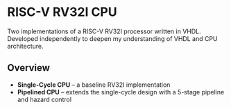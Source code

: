 # RISC-V RV32I CPU

Two implementations of a RISC-V RV32I processor written in VHDL.  
Developed independently to deepen my understanding of VHDL and CPU architecture.  

## Overview 
- **Single-Cycle CPU** – a baseline RV32I implementation
- **Pipelined CPU** – extends the single-cycle design with a 5-stage pipeline and hazard control

